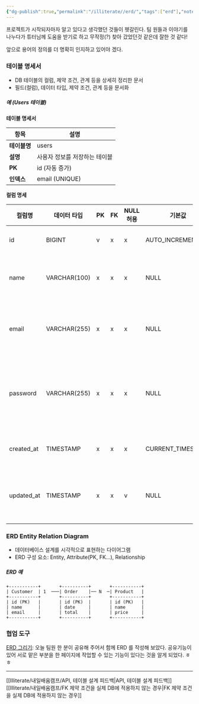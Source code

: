 ```yaml
---
{"dg-publish":true,"permalink":"/illiterate//erd/","tags":["erd"],"noteIcon":"","created":"2025-02-12T23:07:00","updated":"2025-03-12T02:54:03+09:00"}
---
```


프로젝트가 시작되자마자 알고 있다고 생각했던 것들이 헷갈린다.
팀 원들과 이야기를 나누다가 튜터님께 도움을 받기로 하고 무작정(?) 찾아 갔었던것 같은데 잘한 것 같다!

앞으로 용어의 정의를 더 명확히 인지하고 있어야 겠다.

### 테이블 명세서

- DB 테이블의 컬럼, 제약 조건, 관계 등을 상세히 정리한 문서
- 필드(컬럼), 데이터 타입, 제약 조건, 관계 등을 문서화

##### 예 (Users 테이블)

**테이블 명세서**

|**항목**|**설명**|
|---|---|
|**테이블명**|users|
|**설명**|사용자 정보를 저장하는 테이블|
|**PK**|id (자동 증가)|
|**인덱스**|email (UNIQUE)|

**컬럼 명세**

| **컬럼명**    | **데이터 타입**   | **PK** | **FK** | **NULL 허용** | **기본값**           | **설명**    |
| ---------- | ------------ | ------ | ------ | ----------- | ----------------- | --------- |
| id         | BIGINT       | v      | x      | x           | AUTO_INCREMENT    | 기본 키      |
| name       | VARCHAR(100) | x      | x      | x           | NULL              | 사용자 이름    |
| email      | VARCHAR(255) | x      | x      | x           | NULL              | 이메일 (유니크) |
| password   | VARCHAR(255) | x      | x      | x           | NULL              | 암호화된 비밀번호 |
| created_at | TIMESTAMP    | x      | x      | x           | CURRENT_TIMESTAMP | 생성 시간     |
| updated_at | TIMESTAMP    | x      | x      | v           | NULL              | 업데이트 시간   |

### ERD Entity Relation Diagram

- 데이터베이스 설계를 시각적으로 표현하는 다이어그램
- ERD 구성 요소: Entity, Attribute(PK, FK...), Relationship

##### ERD 예

```
+-----------+       +----------+       +-----------+
| Customer  | 1  ───| Order    |── N  ─| Product   |
+-----------+       +----------+       +-----------+
| id (PK)   |       | id (PK)  |       | id (PK)   |
| name      |       | date     |       | name      |
| email     |       | total    |       | price     |
+-----------+       +----------+       +-----------+
```


### 협업 도구

[ERD 그리기](https://app.diagrams.net/): 오늘 팀원 한 분이 공유해 주어서 함께 ERD 를 작성해 보았다. 공유기능이 있어 서로 맡은 부분을 한 페이지에 작업할 수 있는 기능이 있다는 것을 알게 되었다. ㅎㅎ

---
[[Illiterate/내일배움캠프/API, 테이블 설계 피드백\|API, 테이블 설계 피드백]]
[[Illiterate/내일배움캠프/FK 제약 조건을 실제 DB에 적용하지 않는 경우\|FK 제약 조건을 실제 DB에 적용하지 않는 경우]]